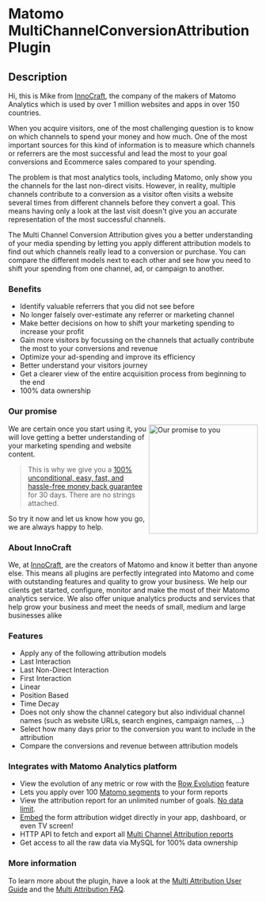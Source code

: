 # Matomo MultiChannelConversionAttribution Plugin

## Description

Hi, this is Mike from [InnoCraft](https://www.innocraft.com), the company of the makers of Matomo Analytics which is used 
by over 1 million websites and apps in over 150 countries.

When you acquire visitors, one of the most challenging question is to know on which channels to spend your money
 and how much. One of the most important sources for this kind of information is to measure which channels or referrers
 are the most successful and lead the most to your goal conversions and Ecommerce sales compared to your spending. 
  
The problem is that most analytics tools, including Matomo, only show you the channels for the last non-direct visits. However, in reality, multiple channels contribute to a conversion as a visitor often visits a website several times from different channels before they convert a goal. This means having only a look at the last visit doesn't give you an accurate representation of the most successful channels.
 
The Multi Channel Conversion Attribution gives you a better understanding of your media spending by letting you apply 
different attribution models to find out which channels really lead to a conversion or purchase. You can compare the 
different models next to each other and see how you need to shift your spending from one channel, ad, or campaign to another.

### Benefits

* Identify valuable referrers that you did not see before
* No longer falsely over-estimate any referrer or marketing channel
* Make better decisions on how to shift your marketing spending to increase your profit
* Gain more visitors by focussing on the channels that actually contribute the most to your conversions and revenue
* Optimize your ad-spending and improve its efficiency
* Better understand your visitors journey
* Get a clearer view of the entire acquisition process from beginning to the end
* 100% data ownership

### Our promise

<a href="https://shop.matomo.org/refund-policy/" target="_blank"><img src="https://shop.matomo.org/wp-content/uploads/2016/10/money_back-300x294.png" style="width:220px;float:right;margin-bottom: 10px;" alt="Our promise to you"></a>We are certain once you start using it, you will love getting a better understanding of your marketing spending and website content. 

> This is why we give you a [100% unconditional, easy, fast, and hassle-free money back guarantee](https://shop.matomo.org/refund-policy/) for 30 days. There are no strings attached.

So try it now and let us know how you go, we are always happy to help.

### About InnoCraft

We, at [InnoCraft](https://www.innocraft.com), are the creators of Matomo and know it better than anyone else. This means all plugins are perfectly integrated into Matomo and come with outstanding features and quality to grow your business. We help our clients get started, configure, monitor and make the most of their Matomo analytics service. We also offer unique analytics products and services that help grow your business and meet the needs of small, medium and large businesses alike

### Features

* Apply any of the following attribution models
 * Last Interaction
 * Last Non-Direct Interaction
 * First Interaction
 * Linear
 * Position Based
 * Time Decay
* Does not only show the channel category but also individual channel names (such as website URLs, search engines, campaign names, ...)
* Select how many days prior to the conversion you want to include in the attribution
* Compare the conversions and revenue between attribution models

### Integrates with Matomo Analytics platform
* View the evolution of any metric or row with the [Row Evolution](https://matomo.org/docs/row-evolution/) feature
* Lets you apply over 100 [Matomo segments](https://matomo.org/docs/segmentation/) to your form reports
* View the attribution report for an unlimited number of goals. [No data limit](https://matomo.org/docs/data-limits/).
* [Embed](https://matomo.org/docs/embed-piwik-report/) the form attribution widget directly in your app, dashboard, or even TV screen!
* HTTP API to fetch and export all [Multi Channel Attribution reports](https://developer.matomo.org/api-reference/reporting-api#MultiChannelConversionAttribution)
* Get access to all the raw data via MySQL for 100% data ownership

### More information

To learn more about the plugin, have a look at the [Multi Attribution User Guide](https://matomo.org/docs/multi-channel-conversion-attribution) and the [Multi Attribution FAQ](https://matomo.org/faq/multi-channel-conversion-attribution).
